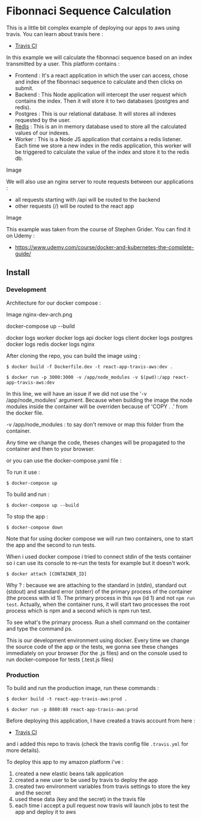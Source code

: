 # Fibonnaci Sequence Calculation

This is a little bit complex example of deploying our apps to aws using travis. You can learn about travis here :

- [Travis CI](https://travis-ci.org/)

In this example we will calculate the fibonnaci sequence based on an index transmitted by a user. This platform contains :

- Frontend : It's a react application in which the user can access, chose and index of the fibonnaci sequence to calculate and then clicks on submit.
- Backend : This Node application will intercept the user request which contains the index. Then it will store it to two databases (postgres and redis).
- Postgres : This is our relational database. It will stores all indexes requested by the user.
- [Redis](https://redis.io/) : This is an in memory database used to store all the calculated values of our indexes.
- Worker : This is a Node JS application that contains a redis listener. Each time we store a new index in the redis application, this worker will be triggered to calculate the value of the index and store it to the redis db.

Image

We will also use an nginx server to route requests between our applications :

- all requests starting with /api will be routed to the backend
- other requests (/) will be routed to the react app

Image

This example was taken from the course of Stephen Grider. You can find it on Udemy :

- https://www.udemy.com/course/docker-and-kubernetes-the-complete-guide/

## Install

### Development

Architecture for our docker compose :

Image nginx-dev-arch.png

docker-compose up --build

docker logs worker
docker logs api
docker logs client
docker logs postgres
docker logs redis
docker logs nginx

After cloning the repo, you can build the image using :

    $ docker build -f Dockerfile.dev -t react-app-travis-aws:dev .

    $ docker run -p 3000:3000 -v /app/node_modules -v $(pwd):/app react-app-travis-aws:dev

In this line, we will have an issue if we did not use the '-v /app/node_modules' argument. Because when building the image the node modules inside the container will be overriden because of 'COPY . .' from the docker file.

-v /app/node_modules : to say don't remove or map this folder from the container.

Any time we change the code, theses changes will be propagated to the container and then to your browser.

or you can use the docker-compose.yaml file :

To run it use :

    $ docker-compose up

To build and run :

    $ docker-compose up --build

To stop the app :

    $ docker-compose down

Note that for using docker compose we will run two containers, one to start the app and the second to run tests.

When i used docker compose i tried to connect stdin of the tests container so i can use its console to re-run the tests for example but it doesn't work.

    $ docker attach [CONTAINER_ID]

Why ? : because we are attaching to the standard in (stdin), standard out (stdout) and standard error (stderr) of the primary process of the container (the process with id 1). The primary process in this `npm` (id 1) and not `npm run test`. Actually, when the container runs, it will start two processes the root process which is npm and a second which is npm run test.

To see what's the primary process. Run a shell command on the container and type the command ps.

This is our development environment using docker. Every time we change the source code of the app or the tests, we gonna see these changes immediately on your browser (for the .js files) and on the console used to run docker-compose for tests (.test.js files)

### Production

To build and run the production image, run these commands :

    $ docker build -t react-app-travis-aws:prod .

    $ docker run -p 8080:80 react-app-travis-aws:prod

Before deploying this application, I have created a travis account from here :

- [Travis CI](https://travis-ci.org/)

and i added this repo to travis (check the travis config file `.travis.yml` for more details).

To deploy this app to my amazon platform i've :

1. created a new elastic beans talk application
2. created a new user to be used by travis to deploy the app
3. created two environment variables from travis settings to store the key and the secret
4. used these data (key and the secret) in the travis file
5. each time i accept a pull request now travis will launch jobs to test the app and deploy it to aws
